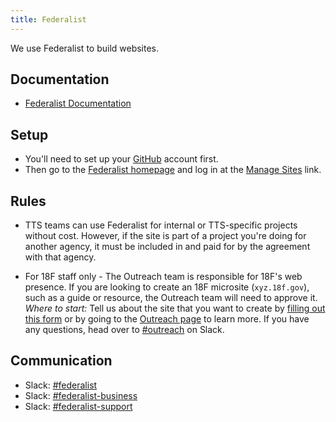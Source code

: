 ```yaml
---
title: Federalist
---
```


We use Federalist to build websites.  

## Documentation 

* [Federalist Documentation](https://federalist-docs.18f.gov/)

## Setup 

* You'll need to set up your [GitHub](https://handbook.18f.gov/github/) account first.  
* Then go to the [Federalist homepage](https://federalist.18f.gov) and log in at the [Manage Sites](https://federalistapp.18f.gov/) link.  

## Rules 

* TTS teams can use Federalist for internal or TTS-specific projects without cost.  However, if the site is part of a project you're doing for another agency, it must be included in and paid for by the agreement with that agency.  

* For 18F staff only - The Outreach team is responsible for 18F's web presence. If you are looking to create an 18F microsite (`xyz.18f.gov`), such as a guide or resource, the Outreach team will need to approve it. *Where to start:* Tell us about the site that you want to create by [filling out this form](https://goo.gl/forms/gnknCoYSRIF0gGrA3) or by going to the [Outreach page](https://handbook.18f.gov/outreach/#f-branding-and-microsites-approval) to learn more. If you have any questions, head over to [#outreach](https://gsa-tts.slack.com/messages/outreach/) on Slack.  

## Communication

* Slack: [#federalist](https://gsa-tts.slack.com/messages/federalist/)
* Slack: [#federalist-business](https://gsa-tts.slack.com/messages/federalist-business/)
* Slack: [#federalist-support](https://gsa-tts.slack.com/messages/federalist-support/)

